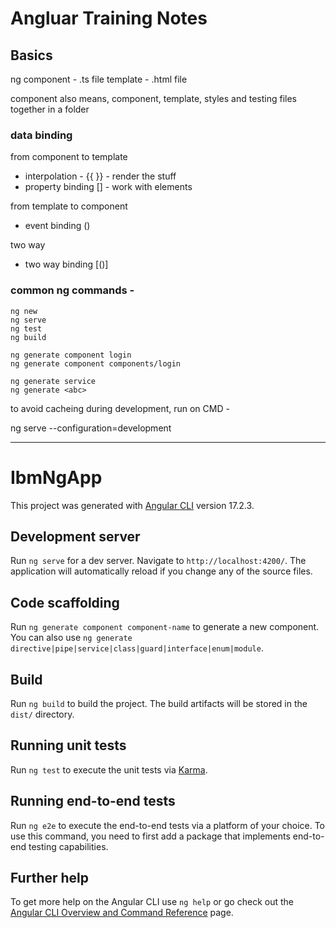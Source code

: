 # Angluar Training Notes 

## Basics 

ng
component -  .ts file 
template - .html file 

component  also means, component, template, styles and testing files together in a folder 

### data binding 

from component to template 
- interpolation - {{ }} - render the stuff 
- property binding  [] - work with elements 

from template to component 
- event binding ()

two way 
- two way binding [()]


###  common ng commands - 

	ng new 
	ng serve 
	ng test 
	ng build 

	ng generate component login 
	ng generate component components/login 

	ng generate service 
	ng generate <abc> 
    

to avoid cacheing during development, run on CMD -

ng serve --configuration=development



------------------------------------------------------------------------------------------

# IbmNgApp

This project was generated with [Angular CLI](https://github.com/angular/angular-cli) version 17.2.3.

## Development server

Run `ng serve` for a dev server. Navigate to `http://localhost:4200/`. The application will automatically reload if you change any of the source files.

## Code scaffolding

Run `ng generate component component-name` to generate a new component. You can also use `ng generate directive|pipe|service|class|guard|interface|enum|module`.

## Build

Run `ng build` to build the project. The build artifacts will be stored in the `dist/` directory.

## Running unit tests

Run `ng test` to execute the unit tests via [Karma](https://karma-runner.github.io).

## Running end-to-end tests

Run `ng e2e` to execute the end-to-end tests via a platform of your choice. To use this command, you need to first add a package that implements end-to-end testing capabilities.

## Further help

To get more help on the Angular CLI use `ng help` or go check out the [Angular CLI Overview and Command Reference](https://angular.io/cli) page.
